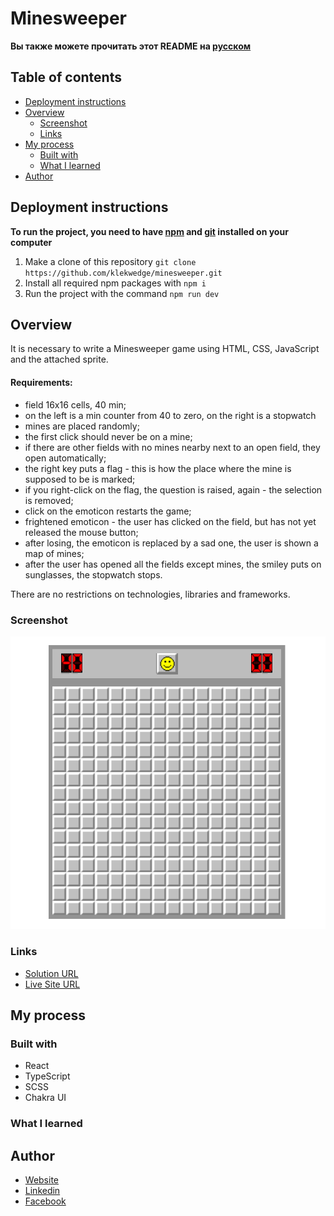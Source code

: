 # Minesweeper

**Вы также можете прочитать этот README на [русском](https://github.com/klekwedge/minesweeper/blob/main/README.md)**

## Table of contents

- [Deployment instructions](#deployment-instructions)
- [Overview](#overview)
  - [Screenshot](#screenshot)
  - [Links](#links)
- [My process](#my-process)
  - [Built with](#built-with)
  - [What I learned](#what-i-learned)
- [Author](#author)

## Deployment instructions

**To run the project, you need to have [npm](https://nodejs.org/en/) and [git](https://git-scm.com/downloads) installed on your computer**

1. Make a clone of this repository ```git clone https://github.com/klekwedge/minesweeper.git```
2. Install all required npm packages with ```npm i```
3. Run the project with the command ```npm run dev```

## Overview

It is necessary to write a Minesweeper game using HTML, CSS, JavaScript and the attached sprite.

#### Requirements:

- field 16x16 cells, 40 min;
- on the left is a min counter from 40 to zero, on the right is a stopwatch
- mines are placed randomly;
- the first click should never be on a mine;
- if there are other fields with no mines nearby next to an open field, they open automatically;
- the right key puts a flag - this is how the place where the mine is supposed to be is marked;
- if you right-click on the flag, the question is raised, again - the selection is removed;
- click on the emoticon restarts the game;
- frightened emoticon - the user has clicked on the field, but has not yet released the mouse button;
- after losing, the emoticon is replaced by a sad one, the user is shown a map of mines;
- after the user has opened all the fields except mines, the smiley puts on sunglasses, the stopwatch stops.

There are no restrictions on technologies, libraries and frameworks.

### Screenshot

![Main screen](./preview/screenshot.png)

### Links

- [Solution URL](https://github.com/klekwedge/minesweeper)
- [Live Site URL](https://klekwedge-minesweeper.vercel.app/)

## My process

### Built with

- React
- TypeScript
- SCSS
- Chakra UI

### What I learned

## Author

- [Website](https://klekwedge-cv.vercel.app/)
- [Linkedin](https://www.linkedin.com/in/klekwedge/)
- [Facebook](https://www.facebook.com/klekwedge)


